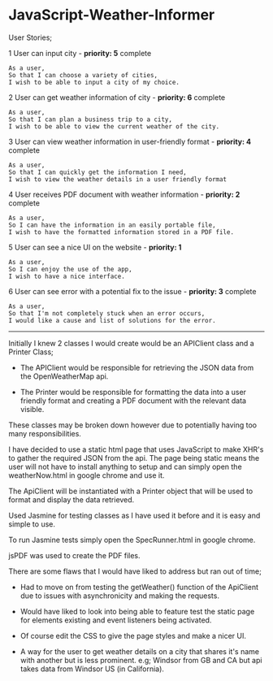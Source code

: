 # JavaScript-Weather-Informer
User Stories;

1 User can input city - **priority: 5** complete
```
As a user,
So that I can choose a variety of cities,
I wish to be able to input a city of my choice.
```

2 User can get weather information of city - **priority: 6** complete
```
As a user,
So that I can plan a business trip to a city,
I wish to be able to view the current weather of the city.
```

3 User can view weather information in user-friendly format - **priority: 4** complete
```
As a user,
So that I can quickly get the information I need,
I wish to view the weather details in a user friendly format
```

4 User receives PDF document with weather information - **priority: 2** complete
```
As a user,
So I can have the information in an easily portable file,
I wish to have the formatted information stored in a PDF file.
```

5 User can see a nice UI on the website - **priority: 1**
```
As a user,
So I can enjoy the use of the app,
I wish to have a nice interface.
```

6 User can see error with a potential fix to the issue - **priority: 3** complete
```
As a user,
So that I'm not completely stuck when an error occurs,
I would like a cause and list of solutions for the error.
```

---

Initially I knew 2 classes I would create would be an APIClient class
and a Printer Class;

- The APIClient would be responsible for retrieving the JSON data from the
OpenWeatherMap api.

- The Printer would be responsible for formatting the data into a user
friendly format and creating a PDF document with the relevant data visible.

These classes may be broken down however due to potentially having too many responsibilities.

I have decided to use a static html page that uses JavaScript to make XHR's to gather the required
JSON from the api. The page being static means the user will not have to install anything to setup
and can simply open the weatherNow.html in google chrome and use it.

The ApiClient will be instantiated with a Printer object that will be used to format and display the data
retrieved.

Used Jasmine for testing classes as I have used it before and it is easy and simple to use.

To run Jasmine tests simply open the SpecRunner.html in google chrome.

jsPDF was used to create the PDF files.

There are some flaws that I would have liked to address but ran out of time;

- Had to move on from testing the getWeather() function of the ApiClient due to issues with asynchronicity and making the requests.

- Would have liked to look into being able to feature test the static page for elements existing and event listeners being activated.

- Of course edit the CSS to give the page styles and make a nicer UI.

- A way for the user to get weather details on a city that shares it's name with another but is less prominent. e.g; Windsor from GB and CA but api takes data from Windsor US (in California).
